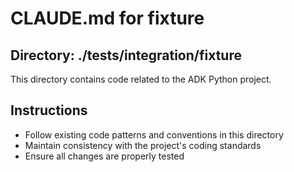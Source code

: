 # CLAUDE.md for fixture

## Directory: ./tests/integration/fixture

This directory contains code related to the ADK Python project.

## Instructions
- Follow existing code patterns and conventions in this directory
- Maintain consistency with the project's coding standards
- Ensure all changes are properly tested
